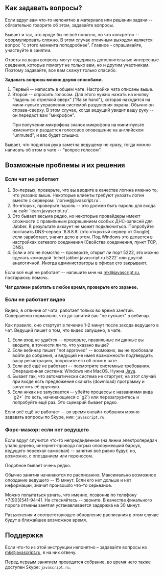 
## Как задавать вопросы?

Если вдруг вам что-то непонятно в материале или решении задачи -- обязательно говорите об этом, задавайте вопросы.

Бывает и так, что вроде бы не всё понятно, но что конкретно -- сформулировать сложно. 
В этом случае отличным выходом является вопрос "с этого момента поподробнее". Главное - спрашивайте, участвуйте в занятии.

Ответы на ваши вопросы могут содержать дополнительные интересные сведения, которые помогут не только вам, но и другим участникам. 
Поэтому задавайте, все вам скажут только спасибо.

<b>Задавать вопросы можно двумя способами.</b>

<ol>
<li>Первый -- написать в общем чате. Настройки чата описаны выше.</li>
<li>Второй -- спросить голосом. 
Для этого нужно нажать на кнопку "ладонь со стрелкой вверх" ("Raise hand"), которая находится на мини-пульте управления системой разделения экрана. 
Обычно он справа-сверху. В этом случае, когда ведущий увидит вашу руку -- он передаст вам "микрофон".

При получении микрофона значок микрофона на мини-пульте изменится и раздастся голосовое оповещение на английском "unmuted", и вас будет слышно.</li>
</ol>

Бывает, что поднятая рука заметна ведущему не сразу, тогда можно написать об этом в чате -- "вопрос голосом".

## Возможные проблемы и их решения


### Если чат не работает

<ol>
<li>Во-первых, проверьте, что вы вводите в качестве логина именно то, что указано выше. Некоторые клиенты требуют указать логин вместе с сервером: `логин@javascript.ru`.</li>
<li>Во-вторых, проверьте пароль -- это должен быть пароль для входа на сайт `learn.javascript.ru`.</li>
<li>Это бывает весьма редко, но некоторые провайдеры имеют сложности с правильным разрешением особых ДНС-записей для Jabber. 
В результате аккаунт не может подключиться. 
Попробуйте поставить DNS-сервер `8.8.8.8` (это открытый сервер от Google), если заработает, значит дело в этом. 
Под Windows это делается в настройках сетевого соединения (Свойства соединения, пункт TCP, DNS).</li>
<li>Если и это не помогло -- проверьте, открыт ли порт 5222, это можно сделать командой `telnet jabber.javascript.ru 5222` или другой аналогичной. Иногда администраторы в офисах его закрывают.</li>
</ol>

Если всё ещё не работает  -- напишите мне на <a href="mailto:mk@javascript.ru">mk@javascript.ru</a>, постараюсь помочь.

**Чат должен работать в любое время, проверьте его заранее.**


### Если не работает видео

Видео, в отличие от чата, работает только во время занятий. Совершенно нормально, что до занятий вас "не пускает" в вебинар.

Как правило, оно стартует в течение 1-2 минут после захода ведущего в чат. Ведущий пишет о том, что видео запущено, в чате.

<ol>
<li>Если вход не удаётся -- проверьте, правильные ли данные вы вводите, в точности ли то, что указано выше?</li>
<li>Если вебинар пишет "not approved" -- возможно, вы не пробовали войти до собрания, и ведущий не имел возможности подтвердить вашу регистрацию, попросите его об этом в чате.</li>
<li>Если всё ещё не работает -- посмотрите системные требования. Операционная система: Windows или MacOS. Нужна <a href="http://java.com/ru/download/index.jsp">Java</a>.</li>
<li>Бывает так, что автоматически система не стартует, на этот случай при входе есть предложение скачать (download) программу и запустить её вручную.</li>
<li>Если никак не запускается -- убейте процессы с названиями вида `g2*` (то есть, начинающиеся с `g2`) или перезагрузитесь и попробуйте ещё раз. Это сценарий бывает редко.</li>
</ol>

Если всё ещё не работает -- во время онлайн-собрания можно задавать вопросы по Skype, ник: `javascript.ru`.


### Форс-мажор: если нет ведущего

Если вдруг случится что-то непредвиденное (на линии электропередач упало дерево, интернет-провода погрыз ополоумевший барсук, ведущего переехал самосвал) -- занятия всё равно будут,
но, возможно, с опозданием или переносом.

Подобное бывает очень редко.

Обычно занятия начинаются по расписанию. Максимально возможное опоздание ведущего -- 15 минут. 
Если его нет дольше и нет информации, значит произошло что-то серьезное. 

Можно попытаться узнать, что именно, позвонив по телефону +7(903)541-94-41. Не стесняйтесь -- звоните. 
В качестве финального порога отмены занятия устанавливается задержка на 30 минут.

Разъяснения и соответствующее обновление расписания в этом случае будут в ближайшее возможное время.

## Поддержка

Если что-то из этой инструкции непонятно – задавайте вопросы на <a href="mailto:mk@javascript.ru">mk@javascript.ru</a>, я на них отвечу.

Перед первым занятием проводится собрание, во время него также доступен Skype: `javascript.ru`.
